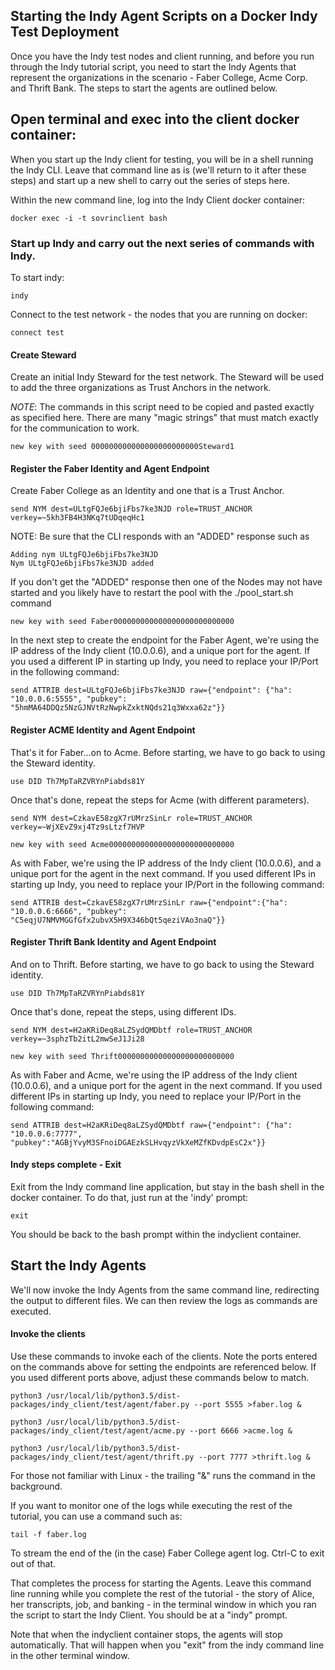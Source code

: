 Starting the Indy Agent Scripts on a Docker Indy Test Deployment
------

Once you have the Indy test nodes and client running, and before you run through the Indy tutorial script, you need to start the Indy Agents that represent the organizations in the scenario - Faber College, Acme Corp. and Thrift Bank. The steps to start the agents are outlined below.

## Open terminal and exec into the client docker container:
When you start up the Indy client for testing, you will be in a shell running the Indy CLI. Leave that command line as is (we'll return to it after these steps) and start up a new shell to carry out the series of steps here.

Within the new command line, log into the Indy Client docker container:

```docker exec -i -t sovrinclient bash```

### Start up Indy and carry out the next series of commands with Indy.

To start indy:

```indy```

Connect to the test network - the nodes that you are running on docker:

```connect test```

#### Create Steward

Create an initial Indy Steward for the test network. The Steward will be used to add the three organizations as Trust Anchors in the network.

_NOTE_: The commands in this script need to be copied and pasted exactly as specified here. There are many "magic strings" that must match exactly for the communication to work.

```new key with seed 000000000000000000000000Steward1```

#### Register the Faber Identity and Agent Endpoint

Create Faber College as an Identity and one that is a Trust Anchor.

```send NYM dest=ULtgFQJe6bjiFbs7ke3NJD role=TRUST_ANCHOR verkey=~5kh3FB4H3NKq7tUDqeqHc1```

NOTE: Be sure that the CLI responds with an "ADDED" response such as
```
Adding nym ULtgFQJe6bjiFbs7ke3NJD
Nym ULtgFQJe6bjiFbs7ke3NJD added
```

If you don't get the "ADDED" response then one of the Nodes may not have started and you likely have to restart the pool with the ./pool_start.sh command

```new key with seed Faber000000000000000000000000000```

In the next step to create the endpoint for the Faber Agent, we're using the IP address of the Indy client (10.0.0.6), and a unique port for the agent. If you used a different IP in starting up Indy, you need to replace your IP/Port in the following command:

```send ATTRIB dest=ULtgFQJe6bjiFbs7ke3NJD raw={"endpoint": {"ha": "10.0.0.6:5555", "pubkey": "5hmMA64DDQz5NzGJNVtRzNwpkZxktNQds21q3Wxxa62z"}}```

#### Register ACME Identity and Agent Endpoint
That's it for Faber...on to Acme.  Before starting, we have to go back to using the Steward identity.

```use DID Th7MpTaRZVRYnPiabds81Y```

Once that's done, repeat the steps for Acme (with different parameters).

```send NYM dest=CzkavE58zgX7rUMrzSinLr role=TRUST_ANCHOR verkey=~WjXEvZ9xj4Tz9sLtzf7HVP```

```new key with seed Acme0000000000000000000000000000```

As with Faber, we're using the IP address of the Indy client (10.0.0.6), and a unique port for the agent in the next command. If you used different IPs in starting up Indy, you need to replace your IP/Port in the following command:

```send ATTRIB dest=CzkavE58zgX7rUMrzSinLr raw={"endpoint":{"ha": "10.0.0.6:6666", "pubkey": "C5eqjU7NMVMGGfGfx2ubvX5H9X346bQt5qeziVAo3naQ"}}```

#### Register Thrift Bank Identity and Agent Endpoint
And on to Thrift.  Before starting, we have to go back to using the Steward identity.

```use DID Th7MpTaRZVRYnPiabds81Y```

Once that's done, repeat the steps, using different IDs.

```send NYM dest=H2aKRiDeq8aLZSydQMDbtf role=TRUST_ANCHOR verkey=~3sphzTb2itL2mwSeJ1Ji28```

```new key with seed Thrift00000000000000000000000000```

As with Faber and Acme, we're using the IP address of the Indy client (10.0.0.6), and a unique port for the agent in the next command. If you used different IPs in starting up Indy, you need to replace your IP/Port in the following command:

```send ATTRIB dest=H2aKRiDeq8aLZSydQMDbtf raw={"endpoint": {"ha": "10.0.0.6:7777", "pubkey":"AGBjYvyM3SFnoiDGAEzkSLHvqyzVkXeMZfKDvdpEsC2x"}}```

#### Indy steps complete - Exit
Exit from the Indy command line application, but stay in the bash shell in the docker container. To do that, just run at the 'indy' prompt:

```exit```

You should be back to the bash prompt within the indyclient container.

## Start the Indy Agents

We'll now invoke the Indy Agents from the same command line, redirecting the output to different files. We can then review the logs as commands are executed.

#### Invoke the clients
Use these commands to invoke each of the clients. Note the ports entered on the commands above for setting the endpoints are referenced below. If you used different ports above, adjust these commands below to match.

```python3 /usr/local/lib/python3.5/dist-packages/indy_client/test/agent/faber.py --port 5555 >faber.log &```

```python3 /usr/local/lib/python3.5/dist-packages/indy_client/test/agent/acme.py --port 6666 >acme.log &```

```python3 /usr/local/lib/python3.5/dist-packages/indy_client/test/agent/thrift.py --port 7777 >thrift.log &```

For those not familiar with Linux - the trailing "&" runs the command in the background.

If you want to monitor one of the logs while executing the rest of the tutorial, you can use a command such as:

```tail -f faber.log```

To stream the end of the (in the case) Faber College agent log. Ctrl-C to exit out of that.

That completes the process for starting the Agents. Leave this command line running while you complete the rest of the tutorial - the story of Alice, her transcripts, job, and banking - in the terminal window in which you ran the script to start the Indy Client. You should be at a "indy" prompt.

Note that when the indyclient container stops, the agents will stop automatically. That will happen when you "exit" from the indy command line in the other terminal window.
